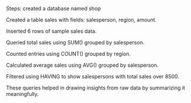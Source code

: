 Steps:
created a database named shop

Created a table sales with fields: salesperson, region, amount.

Inserted 6 rows of sample sales data.

Queried total sales using SUM() grouped by salesperson.

Counted entries using COUNT() grouped by region.

Calculated average sales using AVG() grouped by salesperson.

Filtered using HAVING to show salespersons with total sales over 8500.

These queries helped in drawing insights from raw data by summarizing it meaningfully.
